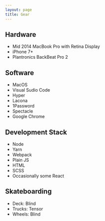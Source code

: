 ```yaml
---
layout: page
title: Gear
---
```


## Hardware

* Mid 2014 MacBook Pro with Retina Display
* iPhone 7+
* Plantronics BackBeat Pro 2

## Software

* MacOS
* Visual Sudio Code
* Hyper
* Lacona
* 1Password
* Spectacle
* Google Chrome

## Development Stack

* Node
* Yarn
* Webpack
* Plain JS
* HTML
* SCSS
* Occasionally some React

## Skateboarding

* Deck: Blind
* Trucks: Tensor
* Wheels: Blind
